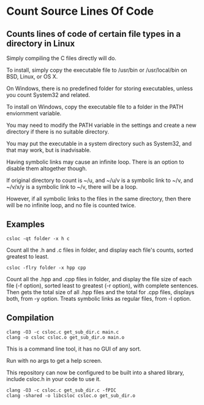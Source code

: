 # Count Source Lines Of Code
## Counts lines of code of certain file types in a directory in Linux
Simply compiling the C files directly will do.

To install, simply copy the executable file to /usr/bin or /usr/local/bin on BSD, Linux, or OS X.

On Windows, there is no predefined folder for storing executables, unless you count System32 and related.

To install on Windows, copy the executable file to a folder in the PATH enviornment variable.

You may need to modify the PATH variable in the settings and create a new directory if there is no suitable directory.

You may put the executable in a system directory such as System32, and that may work, but is inadvisable.

Having symbolic links may cause an infinite loop. There is an option to disable them altogether though.

If original directory to count is ~/u, and ~/u/v is a symbolic link to ~/v, and ~/v/x/y is a symbolic link to ~/v, there will be a loop.

However, if all symbolic links to the files in the same directory, then there will be no infinite loop, and no file is counted twice.
## Examples
```
csloc -qt folder -x h c
```
Count all the .h and .c files in folder, and display each file's counts, sorted greatest to least.
```
csloc -flry folder -x hpp cpp
```
Count all the .hpp and .cpp files in folder, and display the file size of each file (-f option), sorted least to greatest (-r option), with complete sentences.
Then gets the total size of all .hpp files and the total for .cpp files, displays both, from -y option.
Treats symbolic links as regular files, from -l option.
## Compilation
```
clang -O3 -c csloc.c get_sub_dir.c main.c
clang -o csloc csloc.o get_sub_dir.o main.o
```
This is a command line tool, it has no GUI of any sort.

Run with no args to get a help screen.

This repository can now be configured to be built into a shared library, include csloc.h in your code to use it.
```
clang -O3 -c csloc.c get_sub_dir.c -fPIC
clang -shared -o libcsloc csloc.o get_sub_dir.o
```
